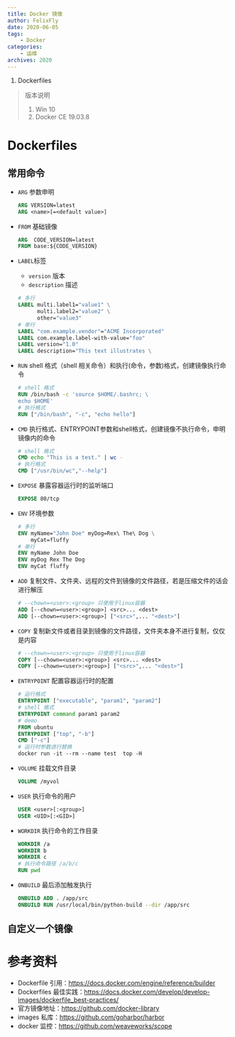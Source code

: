 ```yaml
---
title: Docker 镜像
author: FelixFly
date: 2020-06-05
tags:
    - Docker
categories: 
    - 运维
archives: 2020
---
```


1. Dockerfiles

<!-- more -->

> 版本说明
>
> 1. Win 10 
> 2. Docker CE 19.03.8

# Dockerfiles

## 常用命令

* `ARG` 参数申明

  ```dockerfile
  ARG VERSION=latest
  ARG <name>[=<default value>]
  ```

* `FROM` 基础镜像

  ```dockerfile
  ARG  CODE_VERSION=latest
  FROM base:${CODE_VERSION}
  ```

* `LABEL`标签

  * `version` 版本
  * `description` 描述

  ```dockerfile
  # 多行
  LABEL multi.label1="value1" \
        multi.label2="value2" \
        other="value3"
  # 单行
  LABEL "com.example.vendor"="ACME Incorporated"
  LABEL com.example.label-with-value="foo"
  LABEL version="1.0"
  LABEL description="This text illustrates \
  ```

* `RUN` shell 格式（shell 相关命令）和执行(命令，参数)格式，创建镜像执行命令

  ```dockerfile
  # shell 格式
  RUN /bin/bash -c 'source $HOME/.bashrc; \
  echo $HOME'
  # 执行格式
  RUN ["/bin/bash", "-c", "echo hello"]
  ```

* `CMD` 执行格式、ENTRYPOINT参数和shell格式，创建镜像不执行命令，申明镜像内的命令

  ```dockerfile
  # shell 格式
  CMD echo "This is a test." | wc -
  # 执行格式
  CMD ["/usr/bin/wc","--help"]
  ```

* `EXPOSE` 暴露容器运行时的监听端口

  ```dockerfile
  EXPOSE 80/tcp
  ```

* `ENV` 环境参数

  ```dockerfile
  # 多行
  ENV myName="John Doe" myDog=Rex\ The\ Dog \
      myCat=fluffy
  # 单行    
  ENV myName John Doe
  ENV myDog Rex The Dog
  ENV myCat fluffy
  ```

* `ADD` 复制文件、文件夹、远程的文件到镜像的文件路径，若是压缩文件的话会进行解压

  ```dockerfile
  # --chown=<user>:<group> 只使用于linux容器
  ADD [--chown=<user>:<group>] <src>... <dest>
  ADD [--chown=<user>:<group>] ["<src>",... "<dest>"]
  ```

* `COPY` 复制新文件或者目录到镜像的文件路径，文件夹本身不进行复制，仅仅是内容

  ```dockerfile
  # --chown=<user>:<group> 只使用于linux容器
  COPY [--chown=<user>:<group>] <src>... <dest>
  COPY [--chown=<user>:<group>] ["<src>",... "<dest>"]
  ```

* `ENTRYPOINT` 配置容器运行时的配置

  ```dockerfile
  # 运行格式
  ENTRYPOINT ["executable", "param1", "param2"]
  # shell 格式
  ENTRYPOINT command param1 param2
  # demo
  FROM ubuntu
  ENTRYPOINT ["top", "-b"]
  CMD ["-c"]
  # 运行时参数进行替换
  docker run -it --rm --name test  top -H
  ```

* `VOLUME` 挂载文件目录

  ```dockerfile
  VOLUME /myvol
  ```

* `USER` 执行命令的用户

  ```dockerfile
  USER <user>[:<group>]
  USER <UID>[:<GID>]
  ```

* `WORKDIR` 执行命令的工作目录

  ```dockerfile
  WORKDIR /a
  WORKDIR b
  WORKDIR c
  # 执行命令路径 /a/b/c
  RUN pwd
  ```

* `ONBUILD`  最后添加触发执行

  ```dockerfile
  ONBUILD ADD . /app/src
  ONBUILD RUN /usr/local/bin/python-build --dir /app/src
  ```

## 自定义一个镜像



# 参考资料

* Dockerfile 引用：https://docs.docker.com/engine/reference/builder
* Dockerfiles 最佳实践：https://docs.docker.com/develop/develop-images/dockerfile_best-practices/
* 官方镜像地址：https://github.com/docker-library
* images 私库：https://github.com/goharbor/harbor
* docker 监控：https://github.com/weaveworks/scope





